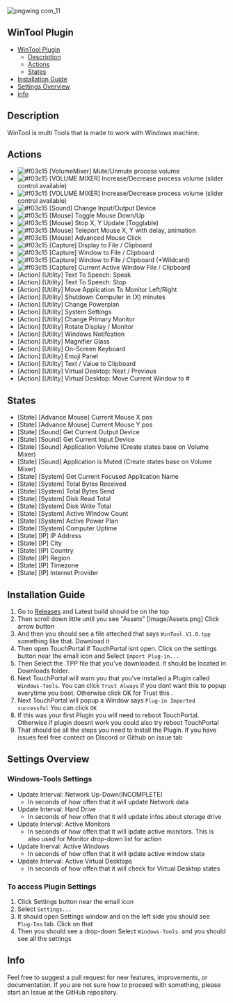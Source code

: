 ![pngwing com_11](https://user-images.githubusercontent.com/55416314/153131886-42c0448d-81f8-49f3-bc38-693ae2341aaf.png)
## WinTool Plugin



- [WinTool Plugin](#wintool-plugin)
    - [Description](#description)
    - [Actions](#actions)
    - [States](#states)
- [Installation Guide](#installation-guide)
- [Settings Overview](#settings-Overview)
- [info](#info)


## Description
WinTool is multi Tools that is made to work with Windows machine.

## Actions
- ![#f03c15](https://i.imgur.com/n8joDW9.png) [VolumeMixer] Mute/Unmute process volume <br>
- ![#f03c15](https://i.imgur.com/n8joDW9.png) [VOLUME MIXER] Increase/Decrease process volume (slider control available)
- ![#f03c15](https://i.imgur.com/n8joDW9.png) [VOLUME MIXER] Increase/Decrease process volume (slider control available)
- ![#f03c15](https://i.imgur.com/n8joDW9.png) [Sound] Change Input/Output Device
- ![#f03c15](https://i.imgur.com/n8joDW9.png) [Mouse] Toggle Mouse Down/Up
- ![#f03c15](https://i.imgur.com/n8joDW9.png) [Mouse] Stop X, Y Update (Togglable)
- ![#f03c15](https://i.imgur.com/n8joDW9.png) [Mouse] Teleport Mouse X, Y with delay, animation
- ![#f03c15](https://i.imgur.com/n8joDW9.png) [Mouse] Advanced Mouse Click
- ![#f03c15](https://i.imgur.com/n8joDW9.png) [Capture] Display to File / Clipboard 
- ![#f03c15](https://i.imgur.com/n8joDW9.png) [Capture] Window to File / Clipboard 
- ![#f03c15](https://i.imgur.com/n8joDW9.png) [Capture] Window to File / Clipboard (*Wildcard)
- ![#f03c15](https://i.imgur.com/n8joDW9.png) [Capture] Current Active Window File / Clipboard
- [Action] [Utility] Text To Speech: Speak 
- [Action] [Utility] Text To Speech: Stop
- [Action] [Utility] Move Application To Monitor Left/Right
- [Action] [Utility] Shutdown Computer in (X) minutes
- [Action] [Utility] Change Powerplan
- [Action] [Utility] System Settings
- [Action] [Utility] Change Primary Monitor
- [Action] [Utility] Rotate Display / Monitor
- [Action] [Utility] Windows Notifcation
- [Action] [Utility] Magnifier Glass
- [Action] [Utility] On-Screen Keyboard
- [Action] [Utility] Emoji Panel
- [Action] [Utility] Text / Value to Clipboard
- [Action] [Utility] Virtual Desktop: Next / Previous
- [Action] [Utility] Virtual Desktop: Move Current Window to #

## States
- [State] [Advance Mouse] Current Mouse X pos
- [State] [Advance Mouse] Current Mouse Y pos
- [State] [Sound] Get Current Output Device
- [State] [Sound] Get Current Input Device
- [State] [Sound] Application Volume (Create states base on Volume Mixer)
- [State] [Sound] Application is Muted (Create states base on Volume Mixer)
- [State] [System] Get Current Focused Application Name
- [State] [System] Total Bytes Received
- [State] [System] Total Bytes Send
- [State] [System] Disk Read Total
- [State] [System] Disk Write Total
- [State] [System] Active Window Count
- [State] [System] Active Power Plan
- [State] [System] Computer Uptime 
- [State] [IP] IP Address
- [State] [IP] City
- [State] [IP] Country
- [State] [IP] Region
- [State] [IP] Timezone
- [State] [IP] Internet Provider


## Installation Guide
1. Go to [Releases](https://github.com/KillerBOSS2019/WinTools/releases) and Latest build should be on the top
2. Then scroll down little until you see "Assets" [Image/Assets.png] Click arrow button
3. And then you should see a file atteched that says `WinTool.V1.0.tpp` something like that. Download it
4. Then open TouchPortal if TouchPortal isnt open. Click on the settings button near the email icon and Select `Import Plug-in...`
5. Then Select the .TPP file that you've downloaded. It should be located in Downloads folder.
6. Next TouchPortal will warn you that you've installed a Plugin called `Windows-Tools`. You can click `Trust Always` if you dont want this to popup everytime you boot. Otherwise click OK for Trust this .
7. Next TouchPortal will popup a Window says `Plug-in Imported successful` You can click `OK`
8. If this was your first Plugin you will need to reboot TouchPortal. Otherwise if plugin doesnt work you could also try reboot TouchPortal
9. That should be all the steps you need to Install the Plugin. If you have issues feel free contect on Discord or Github on issue tab

## Settings Overview

### Windows-Tools Settings
- Update Interval: Network Up-Down(INCOMPLETE)
    - In seconds of how offen that it will update Network data
- Update Interval: Hard Drive
    - In seconds of how offen that it will update infos about storage drive
- Update Interval: Active Monitors
    - In seconds of how offen that it will ipdate active monitors. This is also used for Monitor drop-down list for action
- Update Inerval: Active Windows
    - In seconds of how offen that it will ipdate active window state
- Update Interval: Active Virtual Desktops
    - In seconds of how offen that it will check for Virtual Desktop states

### To access Plugin Settings
1. Click Settings button near the email icon
2. Select `Settings...`
3. It should open Settings window and on the left side you should see `Plug-Ins` tab. Click on that
4. Then you should see a drop-down Select `Windows-Tools`. and you should see all the settings

## Info
Feel free to suggest a pull request for new features, improvements, or documentation. If you are not sure how to proceed with something, please start an Issue at the GitHub repository.
